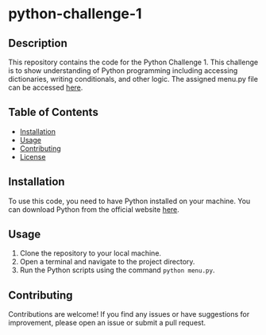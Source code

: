 # python-challenge-1

## Description

This repository contains the code for the Python Challenge 1.  This challenge is to show understanding of Python programming including accessing dictionaries, writing conditionals, and other logic.  The assigned menu.py file can be accessed [here](https://github.com/dailyinvention/python-challenge-1/blob/main/menu.py).

## Table of Contents

- [Installation](#installation)
- [Usage](#usage)
- [Contributing](#contributing)
- [License](#license)

## Installation

To use this code, you need to have Python installed on your machine. You can download Python from the official website [here](https://www.python.org/downloads/).

## Usage

1. Clone the repository to your local machine.
2. Open a terminal and navigate to the project directory.
3. Run the Python scripts using the command `python menu.py`.

## Contributing

Contributions are welcome! If you find any issues or have suggestions for improvement, please open an issue or submit a pull request.

